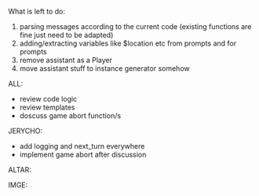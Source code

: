 What is left to do:
1) parsing messages according to the current code (existing functions are fine just need to be adapted)
2) adding/extracting variables like $location etc from prompts and for prompts
3) remove assistant as a Player
4) move assistant stuff to instance generator somehow

ALL:
- review code logic
- review templates
- doscuss game abort function/s

JERYCHO:
- add logging and next_turn everywhere 
- implement game abort after discussion

ALTAR:

IMGE:


